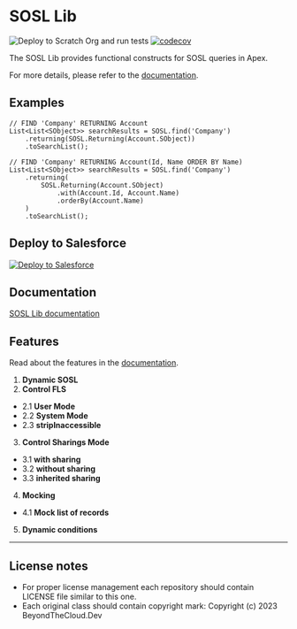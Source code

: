 # SOSL Lib

![Deploy to Scratch Org and run tests](https://github.com/beyond-the-cloud-dev/sosl-lib/actions/workflows/ci.yml/badge.svg)
[![codecov](https://codecov.io/gh/beyond-the-cloud-dev/sosl-lib/branch/main/graph/badge.svg)](https://codecov.io/gh/beyond-the-cloud-dev/sosl-lib)

The SOSL Lib provides functional constructs for SOSL queries in Apex.

For more details, please refer to the [documentation](https://sosl.beyondthecloud.dev/).

## Examples

```apex
// FIND 'Company' RETURNING Account
List<List<SObject>> searchResults = SOSL.find('Company')
    .returning(SOSL.Returning(Account.SObject))
    .toSearchList();
```

```apex
// FIND 'Company' RETURNING Account(Id, Name ORDER BY Name)
List<List<SObject>> searchResults = SOSL.find('Company')
    .returning(
        SOSL.Returning(Account.SObject)
            .with(Account.Id, Account.Name)
            .orderBy(Account.Name)
    )
    .toSearchList();
```


## Deploy to Salesforce

<a href="https://githubsfdeploy.herokuapp.com?owner=beyond-the-cloud-dev&repo=sosl-lib&ref=main">
  <img alt="Deploy to Salesforce"
       src="https://raw.githubusercontent.com/afawcett/githubsfdeploy/master/deploy.png">
</a>

## Documentation

[SOSL Lib documentation](https://sosl.beyondthecloud.dev/)

## Features

Read about the features in the [documentation](https://sosl.beyondthecloud.dev/docs/basic-features).

1. **Dynamic SOSL**
2. **Control FLS**
- 2.1 **User Mode**
- 2.2 **System Mode**
- 2.3 **stripInaccessible**
3. **Control Sharings Mode**
- 3.1 **with sharing**
- 3.2 **without sharing**
- 3.3 **inherited sharing**
4. **Mocking**
- 4.1 **Mock list of records**
5. **Dynamic conditions**

----

## License notes

- For proper license management each repository should contain LICENSE file similar to this one.
- Each original class should contain copyright mark: Copyright (c) 2023 BeyondTheCloud.Dev

